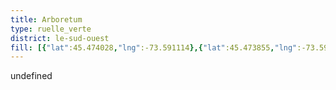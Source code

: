 ```yaml
---
title: Arboretum
type: ruelle_verte
district: le-sud-ouest
fill: [{"lat":45.474028,"lng":-73.591114},{"lat":45.473855,"lng":-73.59075},{"lat":45.474148,"lng":-73.590277}]
---
```


undefined